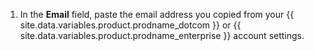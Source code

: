 1. In the **Email** field, paste the email address you copied from your {{ site.data.variables.product.prodname_dotcom }} or {{ site.data.variables.product.prodname_enterprise }} account settings.
